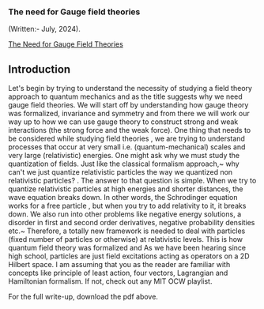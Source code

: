### The need for Gauge field theories


(Written:- July, 2024). 



[The Need for Gauge Field Theories](https://soumyadip1995.github.io/images/writeups/The_need_for_Gauge_Field_Theories.pdf)

## **Introduction**

Let's begin by trying to understand the necessity of studying a field
theory approach to quantum mechanics and as the title suggests why we
need gauge field theories. We will start off by understanding how gauge
theory was formalized, invariance and symmetry and from there we will
work our way up to how we can use gauge theory to construct strong and
weak interactions (the strong force and the weak force). One thing that
needs to be considered while studying field theories , we are trying to
understand processes that occur at very small i.e. (quantum-mechanical)
scales and very large (relativistic) energies. One might ask why we must
study the quantization of fields. Just like the classical formalism
approach,~ why can't we just quantize relativistic particles the way we
quantized non relativistic particles? . The answer to that question is
simple. When we try to quantize relativistic particles at high energies
and shorter distances, the wave equation breaks down. In other words,
the Schrodinger equation works for a free particle , but when you try to
add relativity to it, it breaks down. We also run into other problems
like negative energy solutions, a disorder in first and second order
derivatives, negative probability densities etc.~ Therefore, a 
totally new framework is needed to deal with particles (fixed number of particles
or otherwise) at relativistic levels. This is how quantum field theory
was formalized and As we have been hearing since high school, particles
are just field excitations acting as operators on a 2D Hilbert space. I
am assuming that you as the reader are familiar with concepts like
principle of least action, four vectors, Lagrangian and Hamiltonian
formalism. If not, check out any MIT OCW playlist. 

For the full write-up, download the pdf above.
